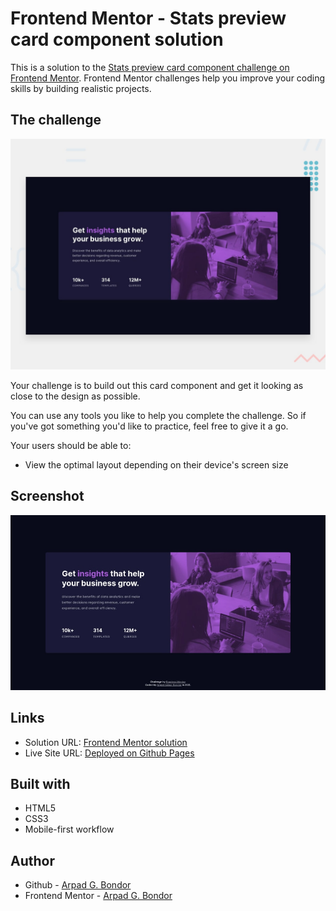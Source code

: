 # Frontend Mentor - Stats preview card component solution

This is a solution to the [Stats preview card component challenge on Frontend Mentor](https://www.frontendmentor.io/challenges/stats-preview-card-component-8JqbgoU62). Frontend Mentor challenges help you improve your coding skills by building realistic projects.

## The challenge

![Design preview for the Stats preview card component coding challenge](./design/desktop-preview.jpg)

Your challenge is to build out this card component and get it looking as close to the design as possible.

You can use any tools you like to help you complete the challenge. So if you've got something you'd like to practice, feel free to give it a go.

Your users should be able to:

-   View the optimal layout depending on their device's screen size

## Screenshot

![Screenshot](./design/screenshot.jpg)

## Links

-   Solution URL: [Frontend Mentor solution](https://www.frontendmentor.io/solutions/mobile-first-pure-htmlcss-GXglrbf1B)
-   Live Site URL: [Deployed on Github Pages](https://arpadgbondor.github.io/Web_challenge_4-Frontend_Mentor-Stats_preview_card_component/)

## Built with

-   HTML5
-   CSS3
-   Mobile-first workflow

## Author

-   Github - [Arpad G. Bondor](https://github.com/ArpadGBondor)
-   Frontend Mentor - [Arpad G. Bondor](https://www.frontendmentor.io/profile/ArpadGBondor)
